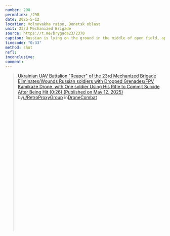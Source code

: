 ```yaml
---
number: 298
permalink: /298
date: 2025-5-12
location: Volnovakha raion, Donetsk oblast
unit: 23rd Mechanized Brigade
source: https://t.me/brygada23/2370
caption: Russian is lying on the ground in the middle of open field, apparently injured next to his comrade who looks dead. Drone dropped grenade lands really close, he rolls over to dodge it narrowly, grabs his AK and shoots himself blowing away his hat
timecode: "0:33"
method: shot
nsfl: 
inconclusive: 
comment: 
---
```

<blockquote class="reddit-embed-bq" style="height:500px" data-embed-height="250"><a href="https://www.reddit.com/r/DroneCombat/comments/1kl0sja/ukrainian_uav_battalion_reaper_of_the_23rd/">Ukrainian UAV Battalion "Reaper" of the 23rd Mechanized Brigade Eliminates/Wounds Russian soldiers with Dropped Grenades/FPV Kamikaze Drone, with One soldier Using His Rifle to Commit Suicide After Being Hit (0:26) (Published on May 12, 2025)</a><br> by<a href="https://www.reddit.com/user/RetroProxyGroup/">u/RetroProxyGroup</a> in<a href="https://www.reddit.com/r/DroneCombat/">DroneCombat</a></blockquote><script async="" src="https://embed.reddit.com/widgets.js" charset="UTF-8"></script>